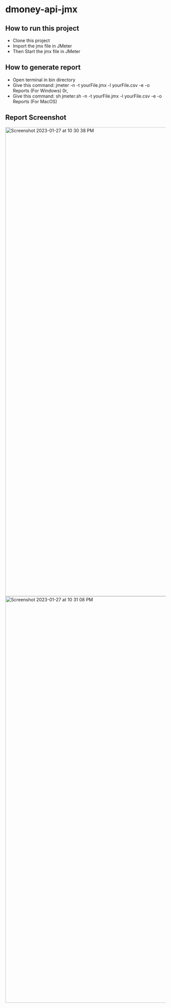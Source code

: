 # dmoney-api-jmx

## How to run this project
- Clone this project
- Import the jmx file in JMeter
- Then Start the jmx file in JMeter

## How to generate report 
- Open terminal in bin directory
- Give this command:  jmeter -n -t yourFile.jmx -l yourFile.csv -e -o Reports (For Windows)
0r,
- Give this command:  sh jmeter.sh -n -t yourFile.jmx -l yourFile.csv -e -o Reports (For MacOS)

## Report Screenshot

<img width="1469" alt="Screenshot 2023-01-27 at 10 30 38 PM" src="https://user-images.githubusercontent.com/67514655/215144575-277c3870-782c-4509-b149-a1bc57364ed5.png">

<img width="1273" alt="Screenshot 2023-01-27 at 10 31 08 PM" src="https://user-images.githubusercontent.com/67514655/215144621-3621e359-017b-45a5-8fdd-767fe1eebbd9.png">

